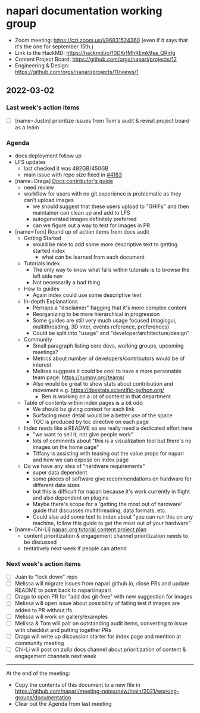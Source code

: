 # napari documentation working group

- Zoom meeting: https://czi.zoom.us/j/96831524360 (even if it says that it's the one for september 15th.)
- Link to the HackMD: https://hackmd.io/10DKrIMhREmk9sa_QRirlg
- Content Project Board: https://github.com/orgs/napari/projects/12
- Engineering & Design: https://github.com/orgs/napari/projects/11/views/1

## 2022-03-02


### Last week's action items

- [ ] [name=Justin] prioritize issues from Tom's audit & revisit project board as a team

### Agenda

- docs deployment follow up
- LFS updates
    - last checked it was 492GB/450GB
    - main issue with repo size fixed in [#4183](https://github.com/napari/napari/pull/4183)
- [name=Draga] [Docs contributor's guide](https://github.com/napari/napari/pull/4168)
    - need review
    - workflow for users with no git experience is problematic as they can't upload images
        - we should suggest that these users upload to "GHIFs" and then maintainer can clean up and add to LFS
        - autogenerated images definitely preferred
        - can we figure out a way to test for images in PR
- [name=Tom] Round up of action items from docs audit
    - Getting Started
        - would be nice to add some more descriptive text to getting started index
            - what can be learned from each document
    - Tutorials index
        - The only way to know what falls within tutorials is to browse the left side nav
        - Not necessarily a bad thing
    - How to guides
        - Again index could use some descriptive text
    - In-depth Explanations
        - Perhaps a "disclaimer" flagging that it's more complex content
        - Reorganizing to be more hierarchical in progression
        - Some guides are still very much usage focused (magicgui, multithreading, 3D inter, events reference, preferences)
        - Could be split into "usage" and "developer/architecture/design"
    - Community
        - Small paragraph listing core devs, working groups, upcoming meetings?
        - Metrics about number of developers/contributors would be of interest
        - Melissa suggests it could be cool to have a more personable team page: https://numpy.org/teams/
        - Also would be great to show stats about contribution and movement e.g. https://devstats.scientific-python.org/
            - Ben is working on a lot of content in that department
    - Table of contents within index pages is a bit odd
        - We should be giving context for each link
        - Surfacing more detail would be a better use of the space
        - TOC is produced by toc directive on each page
    - Index reads like a README so we really need a dedicated effort here
        - "we want to sell it, not give people work"
        - lots of comments about "this is a visualization tool but there's no images on the home page"
        - Tiffany is assisting with teasing out the value props for napari and how we can expose on index page
    - Do we have any idea of "hardware requirements"
        - super data dependent
        - some pieces of software give recommendations on hardware for different data sizes
        - but this is difficult for napari because it's work currently in flight and also dependent on plugins
        - Maybe there's scope for a 'getting the most out of hardware' guide that discusses multithreading, data formats, etc.
        - Could also add some text to index about "you can run this on any machine, follow this guide to get the most out of your hardware"
- [name=Chi-Li] [napari.org tutorial content project plan](https://docs.google.com/document/d/11t1dRhQBY_nXlrDVzetVneByvHexOZfAPrJyPGYAxcQ/edit?usp=sharing)
    - content prioritization & engagement channel prioritization needs to be discussed
    - tentatively next week if people can attend

### Next week's action items

- [ ] Juan to "lock down" repo 
- [ ] Melissa will migrate issues from napari.github.io, close PRs and update README to point back to napari/napari
- [ ] Draga to open PR for "add doc git-free" with new suggestion for images
- [ ] Melissa will open issue about possibility of failing test if images are added to PR without lfs
- [ ] Melissa will work on gallery/examples
- [ ] Melissa & Tom will pair on outstanding audit items, converting to issue with checklist and putting together PRs
- [ ] Draga will write up discussion starter for index page and mention at community meeting
- [ ] Chi-Li will post on zulip docs channel about prioritization of content & engagement channels next week

------


At the end of the meeting:
- Copy the contents of this document to a new file in https://github.com/napari/meeting-notes/new/main/2021/working-groups/documentation
- Clear out the Agenda from last meeting
